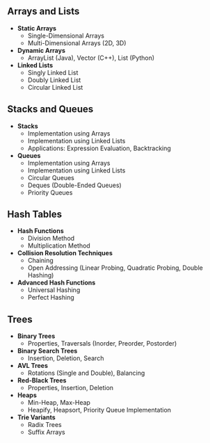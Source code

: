 ## Arrays and Lists
- **Static Arrays**
  - Single-Dimensional Arrays
  - Multi-Dimensional Arrays (2D, 3D)
- **Dynamic Arrays**
  - ArrayList (Java), Vector (C++), List (Python)
- **Linked Lists**
  - Singly Linked List
  - Doubly Linked List
  - Circular Linked List

## Stacks and Queues
- **Stacks**
  - Implementation using Arrays
  - Implementation using Linked Lists
  - Applications: Expression Evaluation, Backtracking
- **Queues**
  - Implementation using Arrays
  - Implementation using Linked Lists
  - Circular Queues
  - Deques (Double-Ended Queues)
  - Priority Queues

## Hash Tables
- **Hash Functions**
  - Division Method
  - Multiplication Method
- **Collision Resolution Techniques**
  - Chaining
  - Open Addressing (Linear Probing, Quadratic Probing, Double Hashing)
- **Advanced Hash Functions**
  - Universal Hashing
  - Perfect Hashing
  
## Trees
- **Binary Trees**
  - Properties, Traversals (Inorder, Preorder, Postorder)
- **Binary Search Trees**
  - Insertion, Deletion, Search
- **AVL Trees**
  - Rotations (Single and Double), Balancing
- **Red-Black Trees**
  - Properties, Insertion, Deletion
- **Heaps**
  - Min-Heap, Max-Heap
  - Heapify, Heapsort, Priority Queue Implementation
- **Trie Variants**
  - Radix Trees
  - Suffix Arrays